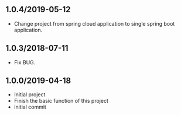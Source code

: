 ## 1.0.4/2019-05-12
* Change project from spring cloud application to single spring boot application.

## 1.0.3/2018-07-11
* Fix BUG.

## 1.0.0/2019-04-18
* Initial project
* Finish the basic function of this project
* initial commit

